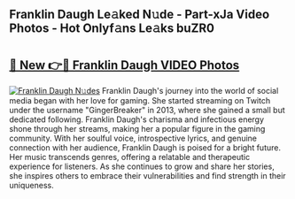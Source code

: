 ## Franklin Daugh Le𝚊ked N𝚞de - Part-xJa Video Photos - Hot Onlyf𝚊ns Le𝚊ks buZR0

# <h2><a href="http://ab71522.deff.icu/?id=Franklin+Daugh">🔗 New 👉🔴 Franklin Daugh VIDEO Photos</a></h2>

[![Franklin Daugh N𝚞des](https://i.imgur.com/rIISA9y.gif)](http://ab71522.deff.icu/?id=Franklin+Daugh)
Franklin Daugh's journey into the world of social media began with her love for gaming. She started streaming on Twitch under the username "GingerBreaker" in 2013, where she gained a small but dedicated following. Franklin Daugh's charisma and infectious energy shone through her streams, making her a popular figure in the gaming community. With her soulful voice, introspective lyrics, and genuine connection with her audience, Franklin Daugh is poised for a bright future. Her music transcends genres, offering a relatable and therapeutic experience for listeners. As she continues to grow and share her stories, she inspires others to embrace their vulnerabilities and find strength in their uniqueness.
